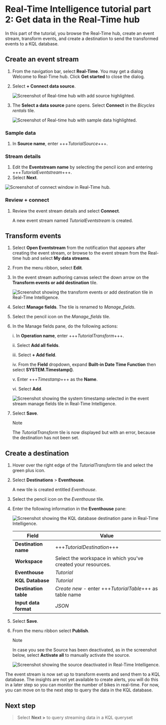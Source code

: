 # Real-Time Intelligence tutorial part 2: Get data in the Real-Time hub

In this part of the tutorial, you browse the Real-Time hub, create an event stream, transform events, and create a destination to send the transformed events to a KQL database.

## Create an event stream

1. From the navigation bar, select **Real-Time**. You may get a dialog Welcome to Real-Time hub. Click **Get started** to close the dialog.

2. Select **+ Connect data source**.

   ![Screenshot of Real-time hub with add source highlighted.](media/add-source.png)

3. The **Select a data source** pane opens. Select **Connect** in the _Bicycles rentals_ tile.

   ![Screenshot of Real-time hub with sample data highlighted.](media/sample-data.png)

### Sample data

1. In **Source name**, enter +++_TutorialSource_+++.

### Stream details

1. Edit the **Eventstream name** by selecting the pencil icon and entering +++_TutorialEventstream_+++.
2. Select **Next**.

![Screenshot of connect window in Real-Time hub.](media/connect-source.png)

### Review + connect

1. Review the event stream details and select **Connect**.

   A new event stream named _TutorialEventstream_ is created.

## Transform events

1. Select **Open Eventstream** from the notification that appears after creating the event stream, or browse to the event stream from the Real-time hub and select **My data streams**.
2. From the menu ribbon, select **Edit**.
3. In the event stream authoring canvas select the down arrow on the **Transform events or add destination** tile.

   ![Screenshot showing the transform events or add destination tile in Real-Time Intelligence.](media/transform-events.png)

4. Select **Manage fields**. The tile is renamed to _Manage_fields_.
5. Select the pencil icon on the _Manage_fields_ tile.
6. In the Manage fields pane, do the following actions:

   i. In **Operation name**, enter +++_TutorialTransform_+++.

   ii. Select **Add all fields**.

   iii. Select **+ Add field**.

   iv. From the **Field** dropdown, expand **Built-in Date Time Function** then select **SYSTEM.Timestamp()**.

   v. Enter +++_Timestamp_+++ as the **Name**.

   vi. Select **Add**.

   ![Screenshot showing the system timestamp selected in the event stream manage fields tile in Real-Time Intelligence.](media/system-timestamp.png)

7. Select **Save**.
   > [!NOTE]
   > The _TutorialTransform_ tile is now displayed but with an error, because the destination has not been set.

## Create a destination

1. Hover over the right edge of the _TutorialTransform_ tile and select the green plus icon.
2. Select **Destinations** > **Eventhouse**.

   A new tile is created entitled _Eventhouse_.

3. Select the pencil icon on the _Eventhouse_ tile.
4. Enter the following information in the **Eventhouse** pane:

   ![Screenshot showing the KQL database destination pane in Real-Time Intelligence.](media/kql-database-details.png)

   | Field                 | Value                                                        |
   | --------------------- | ------------------------------------------------------------ |
   | **Destination name**  | +++_TutorialDestination_+++                                  |
   | **Workspace**         | Select the workspace in which you've created your resources. |
   | **Eventhouse**        | _Tutorial_                                                   |
   | **KQL Database**      | _Tutorial_                                                   |
   | **Destination table** | _Create new_ - enter +++_TutorialTable_+++ as table name     |
   | **Input data format** | _JSON_                                                       |

5. Select **Save**.
6. From the menu ribbon select **Publish**.

   > [!NOTE]
   > In case you see the Source has been deactivated, as in the screenshot below, select **Activate all** to manually activate the source.

   ![Screenshot showing the source deactivated in Real-Time Intelligence.](media/source-deactivated.png)

The event stream is now set up to transform events and send them to a KQL database. The insights are not yet available to create alerts, you will do this in a later step so you can monitor the number of bikes in real-time. For now, you can move on to the next step to query the data in the KQL database.

## Next step

> Select **Next >** to query streaming data in a KQL queryset
